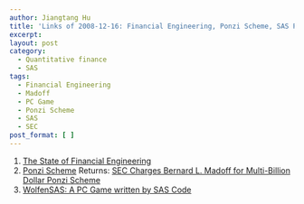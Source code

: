 ```yaml
---
author: Jiangtang Hu
title: 'Links of 2008-12-16: Financial Engineering, Ponzi Scheme, SAS PC Game'
excerpt:
layout: post
category:
  - Quantitative finance
  - SAS
tags:
  - Financial Engineering
  - Madoff
  - PC Game
  - Ponzi Scheme
  - SAS
  - SEC
post_format: [ ]
---
```

1.  [The State of Financial Engineering][1]
2.  [Ponzi Scheme][2] Returns: [SEC Charges Bernard L. Madoff for Multi-Billion Dollar Ponzi Scheme][3]
3.  [WolfenSAS: A PC Game written by SAS Code][4]

 [1]: http://creditspectrum.blogspot.com/2008/12/state-of-financial-engineering.html
 [2]: http://en.wikipedia.org/wiki/Ponzi_scheme
 [3]: http://www.sec.gov/news/press/2008/2008-293.htm
 [4]: http://wolfensas.subshock.net/